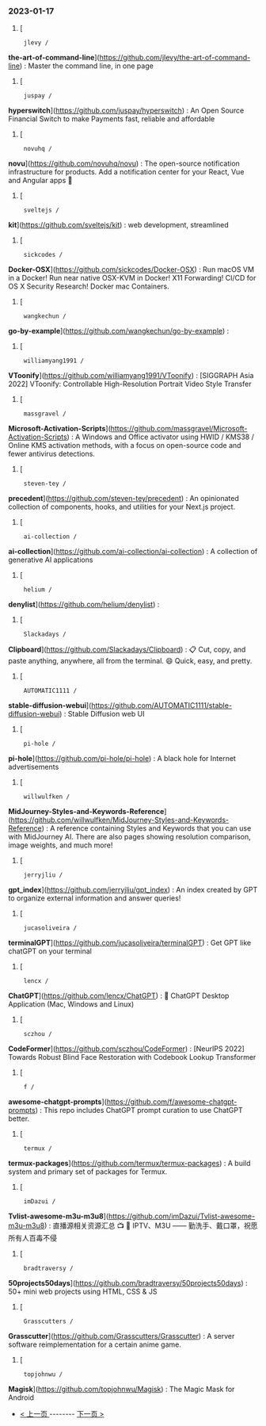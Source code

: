 ### 2023-01-17 
1. [
    

        jlevy /
**the-art-of-command-line**](https://github.com/jlevy/the-art-of-command-line) : Master the command line, in one page
1. [
    

        juspay /
**hyperswitch**](https://github.com/juspay/hyperswitch) : An Open Source Financial Switch to make Payments fast, reliable and affordable
1. [
    

        novuhq /
**novu**](https://github.com/novuhq/novu) : The open-source notification infrastructure for products. Add a notification center for your React, Vue and Angular apps 🚀
1. [
    

        sveltejs /
**kit**](https://github.com/sveltejs/kit) : web development, streamlined
1. [
    

        sickcodes /
**Docker-OSX**](https://github.com/sickcodes/Docker-OSX) : Run macOS VM in a Docker! Run near native OSX-KVM in Docker! X11 Forwarding! CI/CD for OS X Security Research! Docker mac Containers.
1. [
    

        wangkechun /
**go-by-example**](https://github.com/wangkechun/go-by-example) : 
1. [
    

        williamyang1991 /
**VToonify**](https://github.com/williamyang1991/VToonify) : [SIGGRAPH Asia 2022] VToonify: Controllable High-Resolution Portrait Video Style Transfer
1. [
    

        massgravel /
**Microsoft-Activation-Scripts**](https://github.com/massgravel/Microsoft-Activation-Scripts) : A Windows and Office activator using HWID / KMS38 / Online KMS activation methods, with a focus on open-source code and fewer antivirus detections.
1. [
    

        steven-tey /
**precedent**](https://github.com/steven-tey/precedent) : An opinionated collection of components, hooks, and utilities for your Next.js project.
1. [
    

        ai-collection /
**ai-collection**](https://github.com/ai-collection/ai-collection) : A collection of generative AI applications
1. [
    

        helium /
**denylist**](https://github.com/helium/denylist) : 
1. [
    

        Slackadays /
**Clipboard**](https://github.com/Slackadays/Clipboard) : 📋 Cut, copy, and paste anything, anywhere, all from the terminal. 😄 Quick, easy, and pretty.
1. [
    

        AUTOMATIC1111 /
**stable-diffusion-webui**](https://github.com/AUTOMATIC1111/stable-diffusion-webui) : Stable Diffusion web UI
1. [
    

        pi-hole /
**pi-hole**](https://github.com/pi-hole/pi-hole) : A black hole for Internet advertisements
1. [
    

        willwulfken /
**MidJourney-Styles-and-Keywords-Reference**](https://github.com/willwulfken/MidJourney-Styles-and-Keywords-Reference) : A reference containing Styles and Keywords that you can use with MidJourney AI. There are also pages showing resolution comparison, image weights, and much more!
1. [
    

        jerryjliu /
**gpt_index**](https://github.com/jerryjliu/gpt_index) : An index created by GPT to organize external information and answer queries!
1. [
    

        jucasoliveira /
**terminalGPT**](https://github.com/jucasoliveira/terminalGPT) : Get GPT like chatGPT on your terminal
1. [
    

        lencx /
**ChatGPT**](https://github.com/lencx/ChatGPT) : 🔮 ChatGPT Desktop Application (Mac, Windows and Linux)
1. [
    

        sczhou /
**CodeFormer**](https://github.com/sczhou/CodeFormer) : [NeurIPS 2022] Towards Robust Blind Face Restoration with Codebook Lookup Transformer
1. [
    

        f /
**awesome-chatgpt-prompts**](https://github.com/f/awesome-chatgpt-prompts) : This repo includes ChatGPT prompt curation to use ChatGPT better.
1. [
    

        termux /
**termux-packages**](https://github.com/termux/termux-packages) : A build system and primary set of packages for Termux.
1. [
    

        imDazui /
**Tvlist-awesome-m3u-m3u8**](https://github.com/imDazui/Tvlist-awesome-m3u-m3u8) : 直播源相关资源汇总 📺 💯 IPTV、M3U —— 勤洗手、戴口罩，祝愿所有人百毒不侵
1. [
    

        bradtraversy /
**50projects50days**](https://github.com/bradtraversy/50projects50days) : 50+ mini web projects using HTML, CSS & JS
1. [
    

        Grasscutters /
**Grasscutter**](https://github.com/Grasscutters/Grasscutter) : A server software reimplementation for a certain anime game.
1. [
    

        topjohnwu /
**Magisk**](https://github.com/topjohnwu/Magisk) : The Magic Mask for Android 

- [ < 上一页 ](https://github.com/able8/github-trending-daily-record/blob/master/2023-01-16.md) -------- [ 下一页 > ](https://github.com/able8/github-trending-daily-record/blob/master/2023-01-18.md)